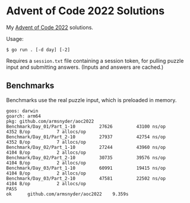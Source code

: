 # Advent of Code 2022 Solutions

My [Advent of Code 2022](https://adventofcode.com/2022) solutions.

Usage:

```
$ go run . [-d day] [-2]
```

Requires a `session.txt` file containing a session token, for pulling puzzle input and submitting
answers. (Inputs and answers are cached.)

## Benchmarks

Benchmarks use the real puzzle input, which is preloaded in memory.

<!-- BEGIN BENCHMARKS -->
```
goos: darwin
goarch: arm64
pkg: github.com/armsnyder/aoc2022
Benchmark/Day_01/Part_1-10  	   27626	     43100 ns/op	    4352 B/op	       7 allocs/op
Benchmark/Day_01/Part_2-10  	   27937	     42754 ns/op	    4352 B/op	       7 allocs/op
Benchmark/Day_02/Part_1-10  	   27244	     43960 ns/op	    4104 B/op	       2 allocs/op
Benchmark/Day_02/Part_2-10  	   30735	     39576 ns/op	    4104 B/op	       2 allocs/op
Benchmark/Day_03/Part_1-10  	   60991	     19415 ns/op	    4104 B/op	       2 allocs/op
Benchmark/Day_03/Part_2-10  	   47581	     22502 ns/op	    4104 B/op	       2 allocs/op
PASS
ok  	github.com/armsnyder/aoc2022	9.359s
```
<!-- END BENCHMARKS -->
